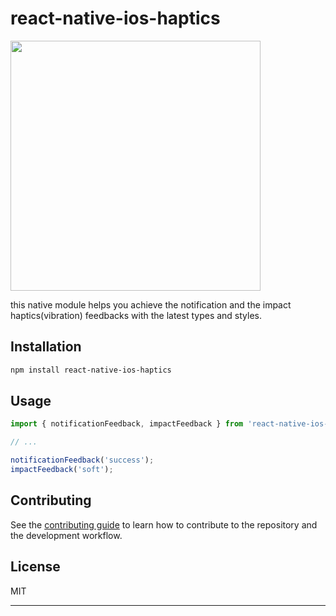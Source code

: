 # react-native-ios-haptics

<img src="https://user-images.githubusercontent.com/59441376/199842774-c1f758d8-b298-4764-bbaa-908d3e4bc9d2.png" width="400px" />

this native module helps you achieve the notification and the impact haptics(vibration) feedbacks with the latest types and styles.

## Installation

```sh
npm install react-native-ios-haptics
```

## Usage

```js
import { notificationFeedback, impactFeedback } from 'react-native-ios-haptics';

// ...

notificationFeedback('success');
impactFeedback('soft');
```

## Contributing

See the [contributing guide](CONTRIBUTING.md) to learn how to contribute to the repository and the development workflow.

## License

MIT

---
